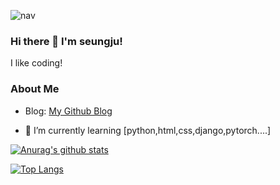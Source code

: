 ![nav](https://capsule-render.vercel.app/api?type=wave&color=auto&height=200&section=footer&text=%F0%9F%8F%84%E2%80%8D%E2%99%80%EF%B8%8FHsngju%F0%9F%8F%84%E2%80%8D%E2%99%82%EF%B8%8F&fontSize=50&animation=twinkling)
### Hi there 👋 I'm seungju!
I like coding!

### About Me
- Blog: [My Github Blog](http://wealways.github.io)

- 🌱 I’m currently learning [python,html,css,django,pytorch....]

[![Anurag's github stats](https://github-readme-stats.vercel.app/api?username=wealways)](https://github.com/anuraghazra/github-readme-stats)

[![Top Langs](https://github-readme-stats.vercel.app/api/top-langs/?username=wealways&layout=compact)](https://github.com/anuraghazra/github-readme-stats)



<!--
**wealways/wealways** is a ✨ _special_ ✨ repository because its `README.md` (this file) appears on your GitHub profile.

Here are some ideas to get you started:

- 🔭 I’m currently working on ...
- 🌱 I’m currently learning ...
- 👯 I’m looking to collaborate on ...
- 🤔 I’m looking for help with ...
- 💬 Ask me about ...
- 📫 How to reach me: ...
- 😄 Pronouns: ...
- ⚡ Fun fact: ...
-->
